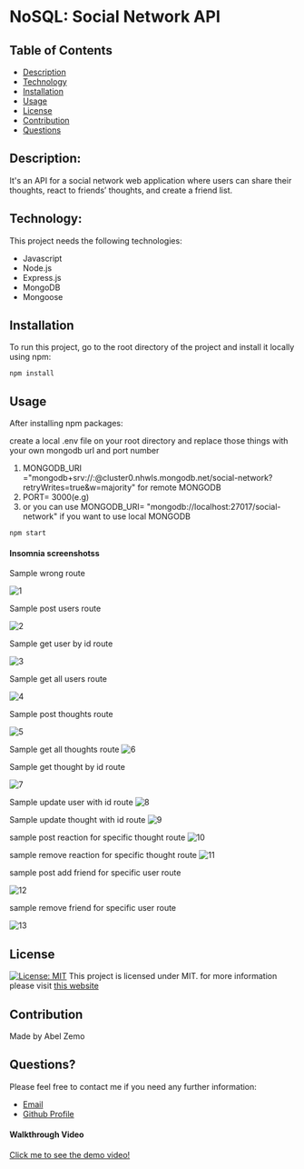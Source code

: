# NoSQL: Social Network API

## Table of Contents

- [Description](#description)
- [Technology](#Technology)
- [Installation](#installation)
- [Usage](#usage)
- [License](#license)
- [Contribution](#contribution)
- [Questions](#questions)

## Description:

It's an API for a social network web application where users can share their thoughts, react to friends’ thoughts, and create a friend list.

## Technology:

This project needs the following technologies:

- Javascript
- Node.js
- Express.js
- MongoDB
- Mongoose

## Installation

To run this project, go to the root directory of the project and install it locally using npm:

```
npm install
```

## Usage

After installing npm packages:

create a local .env file on your root directory and replace those things with your own mongodb url and port number

1. MONGODB_URI ="mongodb+srv://<username>:<password>@cluster0.nhwls.mongodb.net/social-network?retryWrites=true&w=majority" for remote MONGODB
2. PORT= 3000(e.g)
3. or you can use MONGODB_URI= "mongodb://localhost:27017/social-network" if you want to use local MONGODB

```
npm start
```

#### Insomnia screenshotss

Sample wrong route

![1](screenshots/1.png)

Sample post users route

![2](screenshots/2.png)

Sample get user by id route

![3](screenshots/3.png)

Sample get all users route

![4](screenshots/4.png)

Sample post thoughts route

![5](screenshots/5.png)

Sample get all thoughts route
![6](screenshots/6.png)

Sample get thought by id route

![7](screenshots/7.png)

Sample update user with id route
![8](screenshots/8.png)

Sample update thought with id route
![9](screenshots/9.png)

sample post reaction for specific thought route
![10](screenshots/10.png)

sample remove reaction for specific thought route
![11](screenshots/11.png)


sample post add friend for specific user route

![12](screenshots/12.png)

sample remove friend for specific user route

![13](screenshots/13.png)


## License

[![License: MIT](https://img.shields.io/badge/License-MIT-yellow.svg)](https://opensource.org/licenses/MIT)
This project is licensed under MIT.
for more information please visit [this website](https://opensource.org/licenses/MIT)

## Contribution

Made by Abel Zemo 

## Questions?

Please feel free to contact me if you need any further information:

- [Email](abelzemo@gmail.com)
- [Github Profile](https://github.com/AbelZemo)

#### Walkthrough Video

[Click me to see the demo video!](https://www.youtube.com/watch?v=0ZPkYQL4azM)


